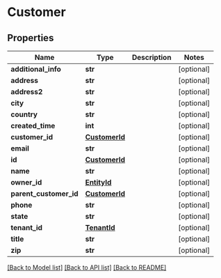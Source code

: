 # Customer

## Properties
Name | Type | Description | Notes
------------ | ------------- | ------------- | -------------
**additional_info** | **str** |  | [optional] 
**address** | **str** |  | [optional] 
**address2** | **str** |  | [optional] 
**city** | **str** |  | [optional] 
**country** | **str** |  | [optional] 
**created_time** | **int** |  | [optional] 
**customer_id** | [**CustomerId**](CustomerId.md) |  | [optional] 
**email** | **str** |  | [optional] 
**id** | [**CustomerId**](CustomerId.md) |  | [optional] 
**name** | **str** |  | [optional] 
**owner_id** | [**EntityId**](EntityId.md) |  | [optional] 
**parent_customer_id** | [**CustomerId**](CustomerId.md) |  | [optional] 
**phone** | **str** |  | [optional] 
**state** | **str** |  | [optional] 
**tenant_id** | [**TenantId**](TenantId.md) |  | [optional] 
**title** | **str** |  | [optional] 
**zip** | **str** |  | [optional] 

[[Back to Model list]](../README.md#documentation-for-models) [[Back to API list]](../README.md#documentation-for-api-endpoints) [[Back to README]](../README.md)

